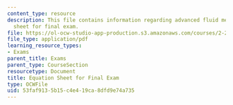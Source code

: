 ```yaml
---
content_type: resource
description: This file contains information regarding advanced fluid mechanics, equation
  sheet for final exam.
file: https://ol-ocw-studio-app-production.s3.amazonaws.com/courses/2-25-advanced-fluid-mechanics-fall-2013/53faf9135b15c4e419ca8dfd9e74a735_MIT2_25F13_EquationSheet.pdf
file_type: application/pdf
learning_resource_types:
- Exams
parent_title: Exams
parent_type: CourseSection
resourcetype: Document
title: Equation Sheet for Final Exam
type: OCWFile
uid: 53faf913-5b15-c4e4-19ca-8dfd9e74a735
---
```

